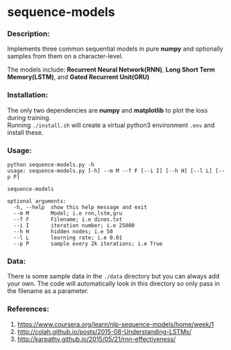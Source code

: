 # sequence-models

### Description:   
Implements three common sequential models in pure **numpy** and optionally samples from them on a character-level.  

The models include: **Recurrent Neural Network(RNN)**, **Long Short Term Memory(LSTM)**, and **Gated Recurrent Unit(GRU)**

### Installation:
The only two dependencies are **numpy** and **matplotlib** to plot the loss during training.   
Running `./install.sh` will create a virtual python3 environment `.env` and install these.

### Usage:
```
python sequence-models.py -h
usage: sequence-models.py [-h] --m M --f F [--i I] [--h H] [--l L] [--p P]

sequence-models

optional arguments:
  -h, --help  show this help message and exit
  --m M       Model; i.e rnn,lstm,gru
  --f F       Filename; i.e dinos.txt
  --i I       iteration number; i.e 25000
  --h H       hidden nodes; i.e 50
  --l L       learning rate; i.e 0.01
  --p P       sample every 2k iterations; i.e True
  ```

### Data:
There is some sample data in the `./data` directory but you can always add your own. The code will automatically look
in this directory so only pass in the filename as a parameter.

### References:
1. https://www.coursera.org/learn/nlp-sequence-models/home/week/1 
2. http://colah.github.io/posts/2015-08-Understanding-LSTMs/
3. http://karpathy.github.io/2015/05/21/rnn-effectiveness/
